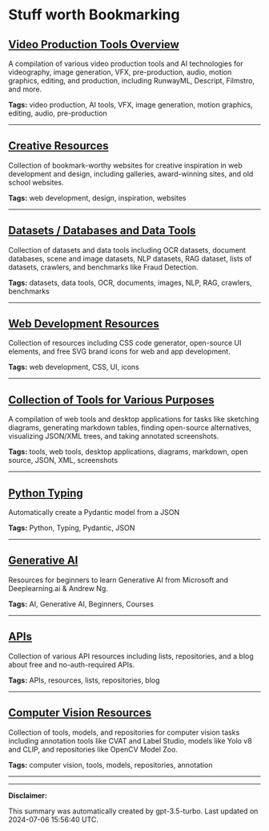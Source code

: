 # Stuff worth Bookmarking

## [Video Production Tools Overview](./videography.md)

A compilation of various video production tools and AI technologies for videography, image generation, VFX, pre-production, audio, motion graphics, editing, and production, including RunwayML, Descript, Filmstro, and more.

**Tags:** video production, AI tools, VFX, image generation, motion graphics, editing, audio, pre-production

---

## [Creative Resources](./creative.md)

Collection of bookmark-worthy websites for creative inspiration in web development and design, including galleries, award-winning sites, and old school websites.

**Tags:** web development, design, inspiration, websites

---

## [Datasets / Databases and Data Tools](./data.md)

Collection of datasets and data tools including OCR datasets, document databases, scene and image datasets, NLP datasets, RAG dataset, lists of datasets, crawlers, and benchmarks like Fraud Detection.

**Tags:** datasets, data tools, OCR, documents, images, NLP, RAG, crawlers, benchmarks

---

## [Web Development Resources](./web-development.md)

Collection of resources including CSS code generator, open-source UI elements, and free SVG brand icons for web and app development.

**Tags:** web development, CSS, UI, icons

---

## [Collection of Tools for Various Purposes](./tools.md)

A compilation of web tools and desktop applications for tasks like sketching diagrams, generating markdown tables, finding open-source alternatives, visualizing JSON/XML trees, and taking annotated screenshots.

**Tags:** tools, web tools, desktop applications, diagrams, markdown, open source, JSON, XML, screenshots

---

## [Python Typing](./python.md)

Automatically create a Pydantic model from a JSON

**Tags:** Python, Typing, Pydantic, JSON

---

## [Generative AI](./learning.md)

Resources for beginners to learn Generative AI from Microsoft and Deeplearning.ai & Andrew Ng.

**Tags:** AI, Generative AI, Beginners, Courses

---

## [APIs](./api.md)

Collection of various API resources including lists, repositories, and a blog about free and no-auth-required APIs.

**Tags:** APIs, resources, lists, repositories, blog

---

## [Computer Vision Resources](./computer-vision.md)

Collection of tools, models, and repositories for computer vision tasks including annotation tools like CVAT and Label Studio, models like Yolo v8 and CLIP, and repositories like OpenCV Model Zoo.

**Tags:** computer vision, tools, models, repositories, annotation

---

---

**Disclaimer:**

This summary was automatically created by gpt-3.5-turbo. Last updated on 2024-07-06 15:56:40 UTC.
